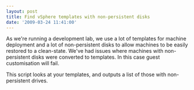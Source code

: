 ```yaml
---
layout: post
title: Find vSphere templates with non-persistent disks
date: '2009-03-24 11:41:00'
---
```



As we're running a development lab, we use a lot of templates for machine deployment and a lot of non-persistent disks to allow machines to be easily restored to a clean-state. We've had issues where machines with non-persistent disks were converted to templates. In this case guest customisation will fail.

This script looks at your templates, and outputs a list of those with non-persistent drives.

<script src="https://gist.github.com/BenNeise/7213597.js"></script>


